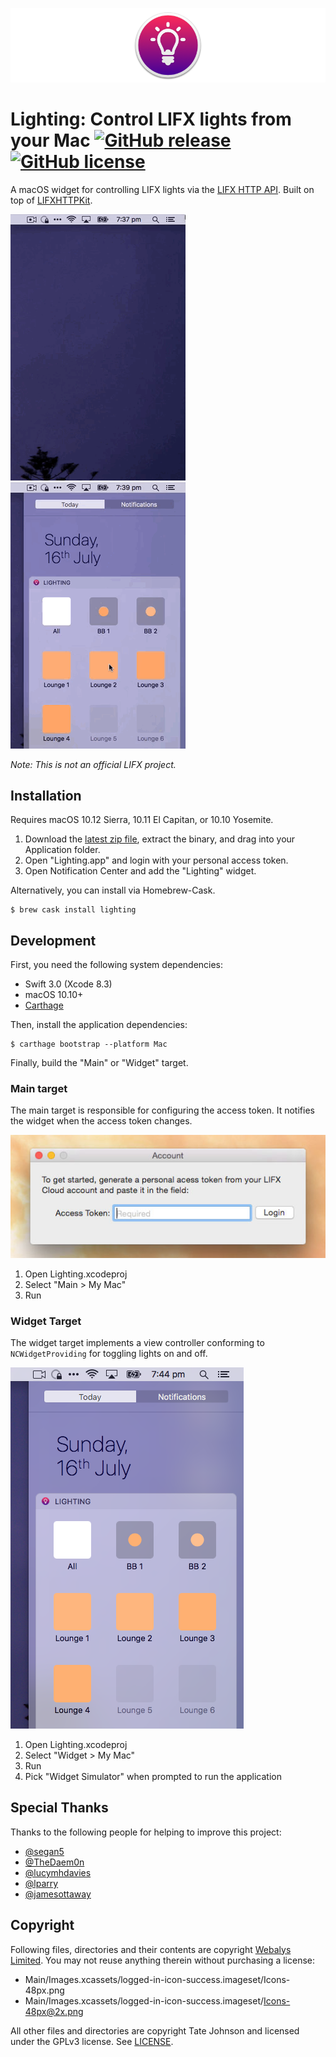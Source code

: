 ![](Design/README/Logo.png)

# Lighting: Control LIFX lights from your Mac [![GitHub release](https://img.shields.io/github/release/tatey/Lighting.svg)](https://github.com/tatey/Lighting/releases/latest) [![GitHub license](https://img.shields.io/github/license/tatey/Lighting.svg)](https://raw.githubusercontent.com/tatey/Lighting/master/LICENSE.txt)

A macOS widget for controlling LIFX lights via the [LIFX HTTP API](http://api.developer.lifx.com/docs). Built on top of [LIFXHTTPKit](https://github.com/tatey/LIFXHTTPKit).

![](Design/README/ScreenshotPreview3.gif)
![](Design/README/ScreenshotPreview4.gif)

*Note: This is not an official LIFX project.*

## Installation

Requires macOS 10.12 Sierra, 10.11 El Capitan, or 10.10 Yosemite.

1. Download the [latest zip file](https://github.com/tatey/Lighting/releases/latest),
   extract the binary, and drag into your Application folder.
2. Open "Lighting.app" and login with your personal access token.
3. Open Notification Center and add the "Lighting" widget.

Alternatively, you can install via Homebrew-Cask.

    $ brew cask install lighting

## Development

First, you need the following system dependencies:

* Swift 3.0 (Xcode 8.3)
* macOS 10.10+
* [Carthage](https://github.com/Carthage/Carthage)

Then, install the application dependencies:

    $ carthage bootstrap --platform Mac

Finally, build the "Main" or "Widget" target.

### Main target

The main target is responsible for configuring the access token. It notifies
the widget when the access token changes.

![](Design/README/ScreenshotTargetMain.jpg)

1. Open Lighting.xcodeproj
2. Select "Main > My Mac"
3. Run

### Widget Target

The widget target implements a view controller conforming to `NCWidgetProviding`
for toggling lights on and off.

![](Design/README/ScreenshotTargetWidget.png)

1. Open Lighting.xcodeproj
2. Select "Widget > My Mac"
3. Run
4. Pick "Widget Simulator" when prompted to run the application

## Special Thanks

Thanks to the following people for helping to improve this project:

* [@segan5](https://github.com/segan5)
* [@TheDaem0n](https://github.com/TheDaem0n)
* [@lucymhdavies](https://github.com/lucymhdavies)
* [@lparry](https://github.com/lparry)
* [@jamesottaway](https://github.com/jamesottaway)

## Copyright

Following files, directories and their contents are copyright [Webalys Limited](http://streamlineicons.com).
You may not reuse anything therein without purchasing a license:

* Main/Images.xcassets/logged-in-icon-success.imageset/Icons-48px.png
* Main/Images.xcassets/logged-in-icon-success.imageset/Icons-48px@2x.png

All other files and directories are copyright Tate Johnson and licensed under
the GPLv3 license. See [LICENSE](LICENSE.txt).
